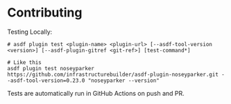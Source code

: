 # Contributing

Testing Locally:

```shell
# asdf plugin test <plugin-name> <plugin-url> [--asdf-tool-version <version>] [--asdf-plugin-gitref <git-ref>] [test-command*]

# Like this
asdf plugin test noseyparker https://github.com/infrastructurebuilder/asdf-plugin-noseyparker.git --asdf-tool-version=0.23.0 "noseyparker --version"
```

Tests are automatically run in GitHub Actions on push and PR.
